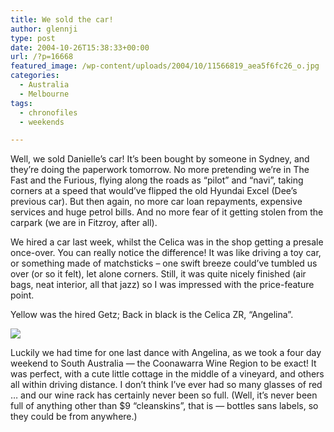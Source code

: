 ```yaml
---
title: We sold the car!
author: glennji
type: post
date: 2004-10-26T15:38:33+00:00
url: /?p=16668
featured_image: /wp-content/uploads/2004/10/11566819_aea5f6fc26_o.jpg
categories:
  - Australia
  - Melbourne
tags:
  - chronofiles
  - weekends

---
```

Well, we sold Danielle&#8217;s car! It&#8217;s been bought by someone in Sydney, and they&#8217;re doing the paperwork tomorrow. No more pretending we&#8217;re in The Fast and the Furious, flying along the roads as &#8220;pilot&#8221; and &#8220;navi&#8221;, taking corners at a speed that would&#8217;ve flipped the old Hyundai Excel (Dee&#8217;s previous car). But then again, no more car loan repayments, expensive services and huge petrol bills. And no more fear of it getting stolen from the carpark (we are in Fitzroy, after all).
  
We hired a car last week, whilst the Celica was in the shop getting a presale once-over. You can really notice the difference! It was like driving a toy car, or something made of matchsticks &#8211; one swift breeze could&#8217;ve tumbled us over (or so it felt), let alone corners. Still, it was quite nicely finished (air bags, neat interior, all that jazz) so I was impressed with the price-feature point.
  
Yellow was the hired Getz; Back in black is the Celica ZR, &#8220;Angelina&#8221;.
  
![][1]
  
Luckily we had time for one last dance with Angelina, as we took a four day weekend to South Australia &#8212; the Coonawarra Wine Region to be exact! It was perfect, with a cute little cottage in the middle of a vineyard, and others all within driving distance. I don&#8217;t think I&#8217;ve ever had so many glasses of red &#8230; and our wine rack has certainly never been so full. (Well, it&#8217;s never been full of anything other than $9 &#8220;cleanskins&#8221;, that is &#8212; bottles sans labels, so they could be from anywhere.)

 [1]: https://web.archive.org/web/20041128233113im_/http://home.aanet.com.au/cagsxclntadvent/images/cars.jpg
